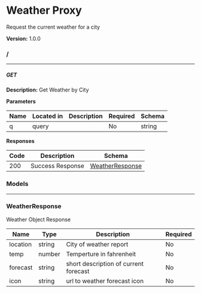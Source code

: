 Weather Proxy
=============
Request the current weather for a city

**Version:** 1.0.0


### /
---
##### ***GET***
**Description:** Get Weather by City

**Parameters**

| Name | Located in | Description | Required | Schema |
| ---- | ---------- | ----------- | -------- | ---- |
| q | query |  | No | string |

**Responses**

| Code | Description | Schema |
| ---- | ----------- | ------ |
| 200 | Success Response | [WeatherResponse](#weatherresponse) |

### Models
---

### WeatherResponse  

Weather Object Response

| Name | Type | Description | Required |
| ---- | ---- | ----------- | -------- |
| location | string | City of weather report | No |
| temp | number | Temperture in fahrenheit | No |
| forecast | string | short description of current forecast | No |
| icon | string | url to weather forecast icon | No |